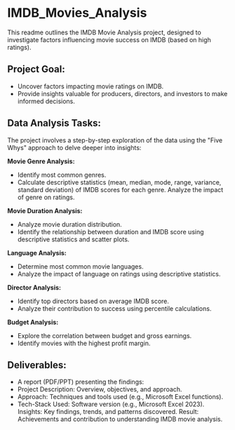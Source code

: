 # IMDB_Movies_Analysis
This readme outlines the IMDB Movie Analysis project, designed to investigate factors influencing movie success on IMDB (based on high ratings).

## Project Goal:
- Uncover factors impacting movie ratings on IMDB.
- Provide insights valuable for producers, directors, and investors to make informed decisions.

## Data Analysis Tasks:
The project involves a step-by-step exploration of the data using the "Five Whys" approach to delve deeper into insights:

**Movie Genre Analysis:**
  - Identify most common genres.
  - Calculate descriptive statistics (mean, median, mode, range, variance, standard deviation) of IMDB scores for each genre.
     Analyze the impact of genre on ratings.
    
**Movie Duration Analysis:**
  - Analyze movie duration distribution.
  - Identify the relationship between duration and IMDB score using descriptive statistics and scatter plots.
    
**Language Analysis:**
  - Determine most common movie languages.
  - Analyze the impact of language on ratings using descriptive statistics.
    
**Director Analysis:**
  - Identify top directors based on average IMDB score.
  - Analyze their contribution to success using percentile calculations.
    
**Budget Analysis:**
  - Explore the correlation between budget and gross earnings.
  - Identify movies with the highest profit margin.

## Deliverables:
- A report (PDF/PPT) presenting the findings:
- Project Description: Overview, objectives, and approach.
- Approach: Techniques and tools used (e.g., Microsoft Excel functions).
- Tech-Stack Used: Software version (e.g., Microsoft Excel 2023).
Insights: Key findings, trends, and patterns discovered.
Result: Achievements and contribution to understanding IMDB movie analysis.
